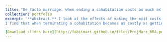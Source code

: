 ```yaml
---
title: "De facto marriage: when ending a cohabitation costs as much as a divorce."
collection: portfolio
excerpt: '**Abstract.** I look at the effects of making the exit costs of cohabitation as high as divorce on new and existing partnerships. I exploit the Family Law Amendment Act, introduced in Australia in 2008, as an exogenous shock to the cost of exiting cohabitation. This law defines cohabiting partnerships as de facto relationships and makes the termination of a de facto relationship equivalent to a divorce. I hence exploit the time discontinuity produced by the reform to identify its effects on the stability of new and existing couples.
I find that when terminating a cohabitation becomes as costly as getting divorced, (i) new unions are more stable (ii) existing cohabitors affected by the reform in their third year are more likely to split, while (iii) the probability of starting a cohabitation and the duration of premarital cohabitation do not change. This paper is the first to look at changes in the exit cost of cohabitation and it does it while disentangling the effect on new and existing partnerships.'

[Download slides here](http://fabitmart.github.io/files/ProjMarr_RBA.pdf)
---
```



